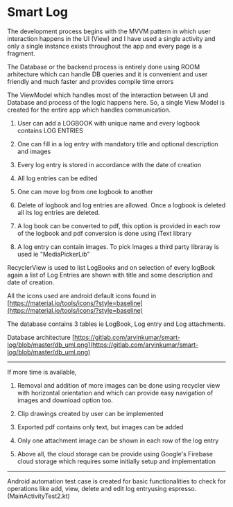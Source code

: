 # Smart Log

The development process begins with the MVVM pattern in which user interaction happens in the UI (View) and I have used a single activity 
and only a single instance exists throughout the app and every page is a fragment. 

The Database or the backend process is entirely done using ROOM arhitecture which can handle DB queries and it is 
convenient and user friendly and much faster and provides compile time errors

The ViewModel which handles most of the interaction between UI and Database and process of the logic happens here. So, a single 
View Model is created for the entire app which handles communication.


1. User can add a LOGBOOK with unique name and every logbook contains LOG ENTRIES 

2. One can fill in a log entry with mandatory title and optional description and images

3. Every log entry is stored in accordance with the date of creation

4. All log entries can be edited 

5. One can move log from one logbook to another

6. Delete of logbook and log entries are allowed. Once a logbook is deleted all its log entries are deleted.

7. A log book can be converted to pdf, this option is provided in each row of the logbook 
and pdf conversion is done using iText library

8. A log entry can contain images. To pick images a third party libraray is used ie "MediaPickerLib"

RecyclerView is used to list LogBooks and on selection of every logBook again a list of Log Entries are shown with title and 
some description and date of creation.

All the icons used are android default icons found in [https://material.io/tools/icons/?style=baseline](https://material.io/tools/icons/?style=baseline)

The database contains 3 tables ie LogBook, Log entry and Log attachments.

Database architecture
[https://gitlab.com/arvinkumar/smart-log/blob/master/db_uml.png](https://gitlab.com/arvinkumar/smart-log/blob/master/db_uml.png)

---------

If more time is available, 

1. Removal and addition of more images can be done using recycler view with horizontal orientation 
and which can provide easy navigation of images and download option too.

2. Clip drawings created by user can be implemented

3. Exported pdf contains only text, but images can be added

4. Only one attachment image can be shown in each row of the log entry

5. Above all, the cloud storage can be provide using Google's Firebase cloud storage which requires some initially setup 
and implementation

----------

Android automation test case is created for basic functionalities to check for operations
like add, view, delete and edit log entryusing espresso. (MainActivityTest2.kt)







